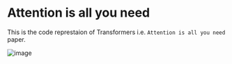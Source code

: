 # Attention is all you need
This is the code represtaion of Transformers i.e. `Attention is all you need` paper.

![image](https://github.com/satya-pattnaik/attention_is_all_you_need/assets/22102468/10d96b45-0b3c-4d94-acaa-a2a22bef8a3d)
